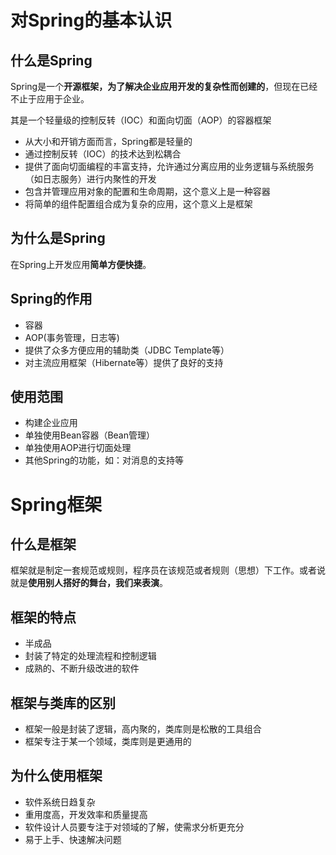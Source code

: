 # 对Spring的基本认识

## 什么是Spring

Spring是一个**开源框架，为了解决企业应用开发的复杂性而创建的**，但现在已经不止于应用于企业。

其是一个轻量级的控制反转（IOC）和面向切面（AOP）的容器框架
- 从大小和开销方面而言，Spring都是轻量的
- 通过控制反转（IOC）的技术达到松耦合
- 提供了面向切面编程的丰富支持，允许通过分离应用的业务逻辑与系统服务（如日志服务）进行内聚性的开发
- 包含并管理应用对象的配置和生命周期，这个意义上是一种容器
- 将简单的组件配置组合成为复杂的应用，这个意义上是框架

## 为什么是Spring

在Spring上开发应用**简单方便快捷**。

## Spring的作用

- 容器
- AOP(事务管理，日志等)
- 提供了众多方便应用的辅助类（JDBC Template等）
- 对主流应用框架（Hibernate等）提供了良好的支持

## 使用范围

- 构建企业应用
- 单独使用Bean容器（Bean管理）
- 单独使用AOP进行切面处理
- 其他Spring的功能，如：对消息的支持等

# Spring框架

## 什么是框架

框架就是制定一套规范或规则，程序员在该规范或者规则（思想）下工作。或者说就是**使用别人搭好的舞台，我们来表演**。

## 框架的特点

- 半成品
- 封装了特定的处理流程和控制逻辑
- 成熟的、不断升级改进的软件

## 框架与类库的区别

- 框架一般是封装了逻辑，高内聚的，类库则是松散的工具组合
- 框架专注于某一个领域，类库则是更通用的

## 为什么使用框架

- 软件系统日趋复杂
- 重用度高，开发效率和质量提高
- 软件设计人员要专注于对领域的了解，使需求分析更充分
- 易于上手、快速解决问题